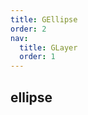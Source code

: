 ```yaml
---
title: GEllipse
order: 2
nav:
  title: GLayer
  order: 1
---
```


## ellipse

<code src="./demos/ellipse.tsx" compact defaultShowCode></code>
